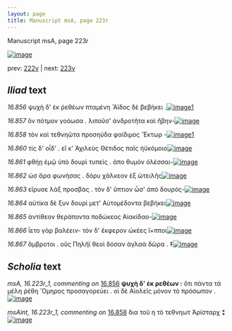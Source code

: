 ```yaml
---
layout: page
title: Manuscript msA, page 223r
---
```


Manuscript msA, page 223r

[![image](http://www.homermultitext.org/iipsrv?OBJ=IIP,1.0&FIF=/project/homer/pyramidal/deepzoom/hmt/vaimg/2017a/VA223RN_0394.tif&WID=100&CVT=JPEG)](http://www.homermultitext.org/ict2/?urn=urn:cite2:hmt:vaimg.2017a:VA223RN_0394)

prev:  [222v](../222v) | next:  [223v](../223v)

## *Iliad* text

*16.856* <a id="16.856"/> ψυχὴ δ' ἐκ ῥεθέων πταμένη Ἄϊδος δὲ βεβήκει .[![image](http://www.homermultitext.org/iipsrv?OBJ=IIP,1.0&FIF=/project/homer/pyramidal/deepzoom/hmt/vaimg/2017a/VA223RN_0394.tif&RGN=0.2034,0.1959,0.4313,0.03610&WID=1000&CVT=JPEG)](http://www.homermultitext.org/ict2/?urn=urn:cite2:hmt:vaimg.2017a:VA223RN_0394@0.2034,0.1959,0.4313,0.03610)[1](#msA_16.223r_1)

*16.857* <a id="16.857"/> ὃν πότμον γοόωσα . λιποῦσ' ἀνδροτῆτα καὶ ἥβην-[![image](http://www.homermultitext.org/iipsrv?OBJ=IIP,1.0&FIF=/project/homer/pyramidal/deepzoom/hmt/vaimg/2017a/VA223RN_0394.tif&RGN=0.1980,0.2201,0.4399,0.03320&WID=1000&CVT=JPEG)](http://www.homermultitext.org/ict2/?urn=urn:cite2:hmt:vaimg.2017a:VA223RN_0394@0.1980,0.2201,0.4399,0.03320)

*16.858* <a id="16.858"/> τὸν καὶ τεθνηῶτα προσηύδα φαίδιμος Ἕκτωρ -[![image](http://www.homermultitext.org/iipsrv?OBJ=IIP,1.0&FIF=/project/homer/pyramidal/deepzoom/hmt/vaimg/2017a/VA223RN_0394.tif&RGN=0.1903,0.2598,0.4315,0.03043&WID=1000&CVT=JPEG)](http://www.homermultitext.org/ict2/?urn=urn:cite2:hmt:vaimg.2017a:VA223RN_0394@0.1903,0.2598,0.4315,0.03043)[1](#msAint_16.223r_1)

*16.860* <a id="16.860"/> τίς δ' οἶδ' . εἴ κ' Ἀχιλεὺς Θέτιδος παῖς ἠϋκόμοιο[![image](http://www.homermultitext.org/iipsrv?OBJ=IIP,1.0&FIF=/project/homer/pyramidal/deepzoom/hmt/vaimg/2017a/VA223RN_0394.tif&RGN=0.1923,0.2781,0.4293,0.03181&WID=1000&CVT=JPEG)](http://www.homermultitext.org/ict2/?urn=urn:cite2:hmt:vaimg.2017a:VA223RN_0394@0.1923,0.2781,0.4293,0.03181)

*16.861* <a id="16.861"/> φθήῃ ἐμῷ ὑπὸ δουρὶ τυπεὶς . ἀπο θυμὸν ὀλέσσαι-[![image](http://www.homermultitext.org/iipsrv?OBJ=IIP,1.0&FIF=/project/homer/pyramidal/deepzoom/hmt/vaimg/2017a/VA223RN_0394.tif&RGN=0.1936,0.2957,0.4366,0.03458&WID=1000&CVT=JPEG)](http://www.homermultitext.org/ict2/?urn=urn:cite2:hmt:vaimg.2017a:VA223RN_0394@0.1936,0.2957,0.4366,0.03458)

*16.862* <a id="16.862"/> ὡσ ἄρα φωνήσας . δόρυ χάλκεον ἐξ ὠτειλῆς[![image](http://www.homermultitext.org/iipsrv?OBJ=IIP,1.0&FIF=/project/homer/pyramidal/deepzoom/hmt/vaimg/2017a/VA223RN_0394.tif&RGN=0.1914,0.3173,0.4066,0.03527&WID=1000&CVT=JPEG)](http://www.homermultitext.org/ict2/?urn=urn:cite2:hmt:vaimg.2017a:VA223RN_0394@0.1914,0.3173,0.4066,0.03527)

*16.863* <a id="16.863"/> εἴρυσε λὰξ προσβὰς . τὸν δ' ὕπτιον ὦσ' ἀπὸ δουρός-[![image](http://www.homermultitext.org/iipsrv?OBJ=IIP,1.0&FIF=/project/homer/pyramidal/deepzoom/hmt/vaimg/2017a/VA223RN_0394.tif&RGN=0.1944,0.3368,0.4381,0.03209&WID=1000&CVT=JPEG)](http://www.homermultitext.org/ict2/?urn=urn:cite2:hmt:vaimg.2017a:VA223RN_0394@0.1944,0.3368,0.4381,0.03209)

*16.864* <a id="16.864"/> αὐτίκα δὲ ξυν δουρὶ μετ' Αὐτομέδοντα βεβήκει[![image](http://www.homermultitext.org/iipsrv?OBJ=IIP,1.0&FIF=/project/homer/pyramidal/deepzoom/hmt/vaimg/2017a/VA223RN_0394.tif&RGN=0.1938,0.3566,0.4304,0.03444&WID=1000&CVT=JPEG)](http://www.homermultitext.org/ict2/?urn=urn:cite2:hmt:vaimg.2017a:VA223RN_0394@0.1938,0.3566,0.4304,0.03444)

*16.865* <a id="16.865"/> ἀντίθεον θεράποντα ποδώκεος Αἰακίδαο-[![image](http://www.homermultitext.org/iipsrv?OBJ=IIP,1.0&FIF=/project/homer/pyramidal/deepzoom/hmt/vaimg/2017a/VA223RN_0394.tif&RGN=0.1894,0.3763,0.4092,0.02849&WID=1000&CVT=JPEG)](http://www.homermultitext.org/ict2/?urn=urn:cite2:hmt:vaimg.2017a:VA223RN_0394@0.1894,0.3763,0.4092,0.02849)

*16.866* <a id="16.866"/> ΐετο γὰρ βαλέειν- τὸν δ' ἔκφερον ὠκέες ἵ+πποι[![image](http://www.homermultitext.org/iipsrv?OBJ=IIP,1.0&FIF=/project/homer/pyramidal/deepzoom/hmt/vaimg/2017a/VA223RN_0394.tif&RGN=0.1901,0.3959,0.4175,0.02960&WID=1000&CVT=JPEG)](http://www.homermultitext.org/ict2/?urn=urn:cite2:hmt:vaimg.2017a:VA223RN_0394@0.1901,0.3959,0.4175,0.02960)

*16.867* <a id="16.867"/> ἄμβροτοι . οὓς Πηλῆϊ θεοὶ δόσαν ἀγλαὰ δῶρα . ‡[![image](http://www.homermultitext.org/iipsrv?OBJ=IIP,1.0&FIF=/project/homer/pyramidal/deepzoom/hmt/vaimg/2017a/VA223RN_0394.tif&RGN=0.1905,0.4156,0.4359,0.03084&WID=1000&CVT=JPEG)](http://www.homermultitext.org/ict2/?urn=urn:cite2:hmt:vaimg.2017a:VA223RN_0394@0.1905,0.4156,0.4359,0.03084)

## *Scholia* text

*msA, 16.223r_1, commenting on* [16.856](#16.856)  <a id="msA_16.223r_1"/> **ψυχὴ δ' ἐκ ρεθέων :** ὅτι πάντα τὰ μέλη ῥέθη Ὅμηρος προσαγορεύει . οἱ δὲ Αἰολεῖς μόνον τὸ πρόσωπον .[![image](http://www.homermultitext.org/iipsrv?OBJ=IIP,1.0&FIF=/project/homer/pyramidal/deepzoom/hmt/vaimg/2017a/VA223RN_0394.tif&RGN=0.6352,0.2001,0.1745,0.06266&WID=1000&CVT=JPEG)](http://www.homermultitext.org/ict2/?urn=urn:cite2:hmt:vaimg.2017a:VA223RN_0394@0.6352,0.2001,0.1745,0.06266)

*msAint, 16.223r_1, commenting on* [16.858](#16.858)  <a id="msAint_16.223r_1"/> δια τοῦ η τὸ τεθνηωτ Ἀρίσταρχ ⁑[![image](http://www.homermultitext.org/iipsrv?OBJ=IIP,1.0&FIF=/project/homer/pyramidal/deepzoom/hmt/vaimg/2017a/VA223RN_0394.tif&RGN=0.1334,0.2379,0.06485,0.04080&WID=1000&CVT=JPEG)](http://www.homermultitext.org/ict2/?urn=urn:cite2:hmt:vaimg.2017a:VA223RN_0394@0.1334,0.2379,0.06485,0.04080)